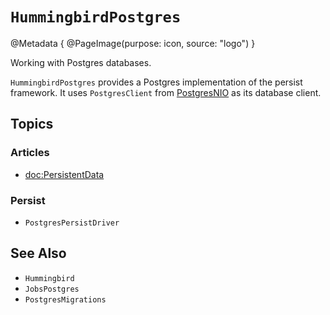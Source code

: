 # ``HummingbirdPostgres``

@Metadata {
    @PageImage(purpose: icon, source: "logo")
}

Working with Postgres databases.

`HummingbirdPostgres` provides a Postgres implementation of the persist framework. It uses `PostgresClient` from [PostgresNIO](https://github.com/vapor/postgres-nio) as its database client.

## Topics

### Articles

- <doc:PersistentData>

### Persist

- ``PostgresPersistDriver``

## See Also

- ``Hummingbird``
- ``JobsPostgres``
- ``PostgresMigrations``

